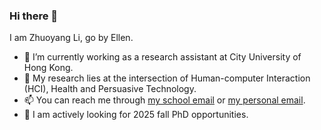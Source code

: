### Hi there 👋
I am Zhuoyang Li, go by Ellen.

- 🔭 I’m currently working as a research assistant at City University of Hong Kong.
- 🤖️ My research lies at the intersection of Human-computer Interaction (HCI), Health and Persuasive Technology. 
- 📫 You can reach me through [my school email](zhuoyanli4@cityu.edu.hk) or [my personal email](lizhuoyang720@gmail.com).
- 💬 I am actively looking for 2025 fall PhD opportunities. 
<!--
**EllenLI2000/EllenLI2000** is a ✨ _special_ ✨ repository because its `README.md` (this file) appears on your GitHub profile.

Here are some ideas to get you started:

- 🔭 I’m currently working on ...
- 🌱 I’m currently learning ...
- 👯 I’m looking to collaborate on ...
- 🤔 I’m looking for help with ...
- 💬 Ask me about ...
- 📫 How to reach me: ...
- 😄 Pronouns: ...
- ⚡ Fun fact: ...
-->
